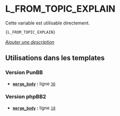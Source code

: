 # L_FROM_TOPIC_EXPLAIN


Cette variable est utilisable directement.

```html
{L_FROM_TOPIC_EXPLAIN}
```

[*Ajouter une description*](https://fa-tvars.appspot.com/var/L_FROM_TOPIC_EXPLAIN)

## Utilisations dans les templates

### Version PunBB
* __[`merge_body`](../tpl/var/punbb/merge_body.md#readme) :__ ligne [`36`](../tpl/src/punbb/merge_body.tpl#L36)

### Version phpBB2
* __[`merge_body`](../tpl/var/subsilver/merge_body.md#readme) :__ ligne [`18`](../tpl/src/subsilver/merge_body.tpl#L18)